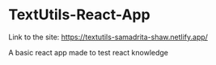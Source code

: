 # TextUtils-React-App
Link to the site: https://textutils-samadrita-shaw.netlify.app/

A basic react app made to test react knowledge
